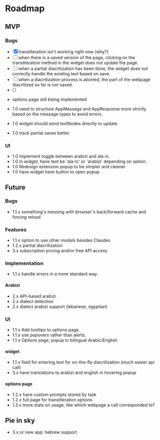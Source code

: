 # Roadmap

## MVP

### Bugs

- [x] transliteration isn't working right now (why?)
- [ ] when there is a saved version of the page, clicking on the transliteration method in the widget does not update the page.
- [ ] when a partial diacritization has been done, the widget does not correctly handle the existing text based on save.
- [ ] when a diacritization process is aborted, the part of the webpage diacritized so far is not saved.
- [ ]
- options page still being implemented

- 1.0 need to structure AppMessage and AppResponse more strictly based on the message types to avoid errors.
- 1.0 widget should send textNodes directly to update.
- 1.0 track partial saves better.

### UI

- 1.0 implement toggle between arabizi and ala-lc.
- 1.0 in widget, have text be 'ala-lc' or 'arabizi' depending on option.
- 1.0 Redesign extension popup to be simpler and cleaner
- 1.0 have widget have button to open popup

## Future

### Bugs

- 1.1.x something's messing with browser's back/forward cache and forcing reload

### Features

- 1.1.x option to use other models besides Claudes
- 1.2.x partial diacritization
- 3.x subscription pricing and/or free API access

### Implementation

- 1.1.x handle errors in a more standard way.

#### Arabizi

- 2.x API-based arabizi.
- 2.x dialect detection
- 2.x dialect arabizi support (lebanese, egyptian)

### UI

- 1.1.x Add tooltips to options page.
- 1.1.x use popovers rather than alerts.
- 1.1.x Options page, popup in bilingual Arabic/English

#### widget

- 1.1.x field for entering text for on-the-fly diacritization (much easier api call)
- 3.x have translations to arabizi and english in hovering popup

#### options page

- 1.2.x have custom prompts stored by task
- 1.2.x full page for transliteration options
- 1.3.x more stats on usage, like which webpage a call corresponded to?

## Pie in sky

- 3.x or new app: hebrew support